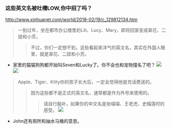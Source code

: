 ### 这些英文名被吐槽LOW,你中招了吗？
http://www.xinhuanet.com/world/2018-02/19/c_129812134.htm
>一到过年，坐在都市办公楼里的Lili、Lucy、Mary，即将回家变成翠花、二妞和小芳。
>>不过，你们一定想不到，这些看起来洋气的英文名，其实在外国人眼里，就是翠花、二妞和小芳。
- 家里的猫猫狗狗都开始叫Seven和Lucky了。你不会也和宠物撞名了吧？
![](http://www.xinhuanet.com/world/2018-02/19/129812134_15185087125321n.png)
![](http://www.xinhuanet.com/world/2018-02/19/129812134_15185087441841n.png)
>Apple、Tiger、Kitty你的孩子长大后，一定会觉得他是充话费送的。
>>因为这些都不是正式的英文名，通常都是作为外号来使用的。
>>>请自行脑补，如果你的中文名是张喵喵、王老虎、史榴莲时的感受。
![](http://www.xinhuanet.com/world/2018-02/19/129812134_15185087560911n.png)
- John还有厕所和抽水马桶的意思。

